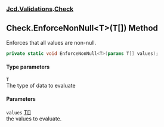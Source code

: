 ### [Jcd.Validations](Jcd_Validations.md 'Jcd.Validations').[Check](Jcd_Validations_Check.md 'Jcd.Validations.Check')
## Check.EnforceNonNull&lt;T&gt;(T[]) Method
Enforces that all values are non-null.  
```csharp
private static void EnforceNonNull<T>(params T[] values);
```
#### Type parameters
<a name='Jcd_Validations_Check_EnforceNonNull_T_(T__)_T'></a>
`T`  
The type of data to evaluate
  
#### Parameters
<a name='Jcd_Validations_Check_EnforceNonNull_T_(T__)_values'></a>
`values` [T](Jcd_Validations_Check_EnforceNonNull_T_(T__).md#Jcd_Validations_Check_EnforceNonNull_T_(T__)_T 'Jcd.Validations.Check.EnforceNonNull&lt;T&gt;(T[]).T')[[]](https://docs.microsoft.com/en-us/dotnet/api/System.Array 'System.Array')  
the values to evaluate.
  
